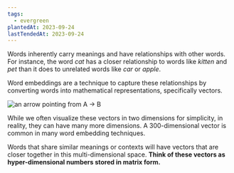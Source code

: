 ```yaml
---
tags:
  - evergreen
plantedAt: 2023-09-24
lastTendedAt: 2023-09-24
---
```

Words inherently carry meanings and have relationships with other words. For instance, the word *cat* has a closer relationship to words like *kitten* and *pet* than it does to unrelated words like *car* or *apple*.

Word embeddings are a technique to capture these relationships by converting words into mathematical representations, specifically vectors.

![an arrow pointing from A -> B](https://mathinsight.org/media/image/image/vector_2d_coordinates.png)

While we often visualize these vectors in two dimensions for simplicity, in reality, they can have many more dimensions. A 300-dimensional vector is common in many word embedding techniques.

Words that share similar meanings or contexts will have vectors that are closer together in this multi-dimensional space. **Think of these vectors as hyper-dimensional numbers stored in matrix form.**